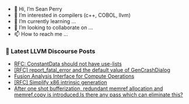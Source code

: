 - 👋 Hi, I’m Sean Perry
- 👀 I’m interested in compilers (c++, COBOL, llvm)
- 🌱 I’m currently learning ...
- 💞️ I’m looking to collaborate on ...
- 📫 How to reach me ...

<!---
s66perry/s66perry is a ✨ special ✨ repository because its `README.md` (this file) appears on your GitHub profile.
You can click the Preview link to take a look at your changes.
--->
### 📕 Latest LLVM Discourse Posts

<!-- DISCOURSE-LLVM:START -->
- [RFC: ConstantData should not have use-lists](https://discourse.llvm.org/t/rfc-constantdata-should-not-have-use-lists/42606#post_9)
- [[RFC] report_fatal_error and the default value of GenCrashDialog](https://discourse.llvm.org/t/rfc-report-fatal-error-and-the-default-value-of-gencrashdialog/73587?page=2#post_27)
- [Fusion Analysis Interface for Compute Operations](https://discourse.llvm.org/t/fusion-analysis-interface-for-compute-operations/85743#post_1)
- [[RFC] Simplify x86 intrinsic generation](https://discourse.llvm.org/t/rfc-simplify-x86-intrinsic-generation/85581#post_4)
- [After one shot bufferization, redundant memref allocation and memref.copy is introduced.Is there any pass which can eliminate this?](https://discourse.llvm.org/t/after-one-shot-bufferization-redundant-memref-allocation-and-memref-copy-is-introduced-is-there-any-pass-which-can-eliminate-this/85661#post_3)
<!-- DISCOURSE-LLVM:END -->
